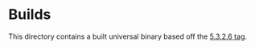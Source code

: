 # Builds

This directory contains a built universal binary based off the [5.3.2.6 tag](https://github.com/MobileNativeFoundation/index-import/releases/tag/5.3.2.6).
